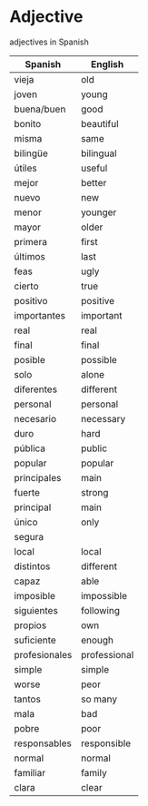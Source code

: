 # Adjective
 
adjectives in Spanish

| Spanish | English | 
| ----- | ------- | 
| vieja | old | 
| joven | young |
| buena/buen | good |
| bonito | beautiful |
| misma | same |
| bilingüe | bilingual |
| útiles | useful |
| mejor | better |
| nuevo | new |
| menor | younger |
| mayor | older |
| primera | first |
| últimos | last |
| feas | ugly |
| cierto | true |
| positivo | positive |
| importantes | important |
| real | real |
| final | final |
| posible | possible |
| solo | alone |
| diferentes | different |
| personal | personal |
| necesario | necessary |
| duro | hard |
| pública | public |
| popular | popular |
| principales | main |
| fuerte | strong |
| principal | main |
| único | only |
| segura | |
| local | local |
| distintos | different |
| capaz | able |
| imposible | impossible |
| siguientes | following |
| propios | own |
| suficiente | enough |
| profesionales | professional |
| simple | simple |
| worse | peor |
| tantos | so many |
| mala | bad |
| pobre | poor |
| responsables | responsible |
| normal | normal |
| familiar | family |
| clara | clear |
